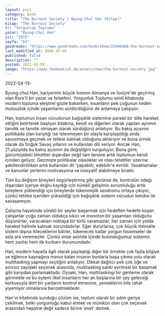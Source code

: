 ```yaml
---
layout: post
category: book
title: "The Burnout Society | Byung-Chul Han (Kitap)"
kitap: "The Burnout Society"
tr: "Yorgunluk Toplumu"
yazar: "Byung-Chul Han"
yil: "2015"
sayfa: "63"
goodreads: "https://www.goodreads.com/book/show/25490360-the-burnout-society"
last_modified_at: 20XX-XX-XX
published: false
description: ""
posted: 2021-XX-XX
image: "https://www.thebookish.de/assets/new/the-burnout-society.jpg"
---
```


2022-04-13-

Byung-chul Han, kariyerinin büyük kısmını Almanya ve İsviçre'de geçirmiş olan Kore'li bir yazar ve felsefeci. Yorgunluk Toplumu isimli kitabında modern topluma eleştirel gözle bakarken, insanların pek çoğunun neden mutsuzluk içinde yaşamlarını sürdürdüğünü de anlamaya çalışıyor.

Han, toplumun insan vücudunun bağışıklık sistemine paralel bir dille hareket ettiğini belirterek başlıyor kitabına, kendi ve diğerleri olarak yapılan ayrımın tanıdık ve tanıdık olmayan olarak sürdüğünü anlatıyor. Bu bakış açısının politikada olan karşılığı ise istenmeyen bir olayla karşılaşıldığı anda savunmaya geçmek ve tetikte kalmak olduğunu aktarıyor ve buna örnek olarak da Soğuk Savaş yıllarını ve kullanılan dili veriyor. Ancak Han, 21.yüzyılda bu bakış açısının da değiştiğini vurguluyor. Buna göre, günümüzdeki tehditler dışarıdan değil tam tersine artık toplumun kendi içinden geliyor. Geçmişte politikalar olasılıklar ve olası tehditler üzerine şekillendirilirken artık kullanılan dil 'yapabilir, edebilir'e evrildi. Yasaklamalar ve kanunlar yerlerini motivasyona ve inisiyatif alabilmeye bıraktı.

Tüm bu değişim bireyleri özgürleştirmiş gibi görünse de, kontrolün odağı dışarıdan içeriye doğru kaydığı için sürekli gelişimin sorumluluğu artık bireylere yüklendiği için bireylerde tükenmişlik sendromu ortaya çıkıyor, çünkü tehlike içeriden yükseldiği için bağışıklık sistemi vücudun kendisi ile savaşamıyor.

Çalışma hayatında sürekli bir şeyler başarmak için hedeften hedefe koşan çalışanlar çoğu zaman oldukça sıkıcı ve monoton bir yaşamları olduğunu düşünürler, varacakları noktaya bir türlü varamazlar, her zaman için yolda hareket halinde kalmak zorundadırlar. Eğer dururlarsa, çok büyük ihtimalle sistem dışına itileceklerini bilirler, tükenecek kadar yorgun hissetseler de asla ara veremezler. Çünkü onlar aslında içinde bulunduğumuz sistemin hem zanlısı hem de kurbanı durumundadır.

Han, modern hayatla ilgili olarak paylaştığı diğer bir örnekte çok fazla bilgiye ve eğlence kaynağına maruz kalan insanın bunlarla başa çıkma yolu olarak multitasking yapmayı seçtiğini anlatıyor. Dikkat dağıtıcı pek çok öğe ve sınırsız sayıdaki seçenek arasında, multitasking sanki evrimsel bir basamak gibi karşıdan parlamaktadır. Oysaki, Han, multitaskingi bir gerileme olarak görmekte ve bu eylemi ilkel insanların her an başlarına bir şey geleceği korkusuyla dört bir yanlarını kontrol etmesine, yemeklerini bile rahat yiyemiyor olmalarına benzetmektedir.

Han'ın kitabında sunduğu çözüm ise, toplum olarak bir adım geriye çekilmek, belki yorgunluğu kabul etmek ve mümkün olan çok seçenek arasından hepsine değil sadece birine 'evet' demek.
